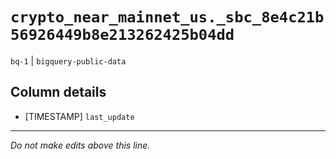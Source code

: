 # `crypto_near_mainnet_us._sbc_8e4c21b56926449b8e213262425b04dd`
`bq-1` | `bigquery-public-data`

## Column details
* [TIMESTAMP] `last_update`

-------------------------------------------------------------------------------
*Do not make edits above this line.*

